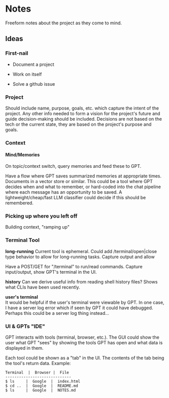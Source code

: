 # Notes

Freeform notes about the project as they come to mind.

## Ideas

### First-nail

- Document a project

- Work on itself

- Solve a github issue

### Project

Should include name, purpose, goals, etc. which capture the intent of the project. Any other info needed to form a vision for the project's future and guide decision-making should be included. Decisions are not based on the tech or the current state, they are based on the project's purpose and goals.

### Context

#### Mind/Memories

On topic/context switch, query memories and feed these to GPT.

Have a flow where GPT saves summarized memories at appropriate times. Documents in a vector store or similar. This could be a tool where GPT decides when and what to remember, or hard-coded into the chat pipeline where each message has an opportunity to be saved. A lightweight/cheap/fast LLM classifier could decide if this should be remembered.

### Picking up where you left off

Building context, "ramping up"

### Terminal Tool

**long-running**
Current tool is ephemeral.
Could add /terminal/open|close type behavior to allow for long-running tasks.
Capture output and allow 

Have a POST/GET for "/terminal" to run/read commands. Capture input/output, show GPT's terminal in the UI. 

**history**
Can we derive useful info from reading shell history files? Shows what CLIs have been used recently.

**user's terminal**  
It would be helpful if the user's terminal were viewable by GPT. In one case, I have a server log error which if seen by GPT it could have debugged. Perhaps this could be a server log thing instead...

### UI & GPTs "IDE"

GPT interacts with tools (terminal, browser, etc.).
The GUI could show the user what GPT "sees" by showing the tools GPT has open and what data is displayed in them.

Each tool could be shown as a "tab" in the UI. The contents of the tab being the tool's return data. Example:

```
Terminal  |  Browser |  File
-----------------------------
$ ls     |  Google  |  index.html
$ cd ..  |  Google  |  README.md
$ ls     |  Google  |  NOTES.md
```



```